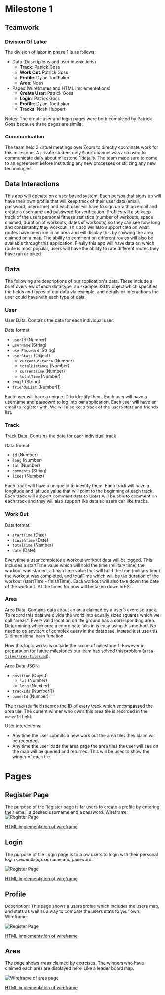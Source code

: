 # Milestone 1
## Teamwork
### Division Of Labor
The division of labor in phase 1 is as follows:

- Data (Descriptions and user interactions)
  - **Track**: Patrick Goss
  - **Work Out**: Patrick Goss
  - **Profile**: Dylan Toothaker
  - **Area**: Noah
- Pages (Wireframes and HTML implementations)
  - **Create User**: Patrick Goss
  - **Login**: Patrick Goss
  - **Profile**: Dylan Toothaker
  - **Tracks**: Noah Huppert
  
Notes: The create user and login pages were both completed by Patrick Goss 
because these pages are similar. 

### Communication
The team held 2 virtual meetings over Zoom to directly coordinate work for this 
milestone. A private student only Slack channel was also used to communicate 
daily about milestone 1 details. The team made sure to come to an agreement 
before instituting any new processes or utilizing any new technologies.

## Data Interactions
This app will operate on a user based system. Each person that signs up will have their own profile that will keep track of their user data (email, password, username) and each user will have to sign up with an email and create a username and password for verification. Profiles will also keep track of the users personal fitness statistics (number of workouts, space claimed, duration of workouts, dates of workouts) so they can see how long and consistantly they workout. This app will also support data on what routes have been run in an area and will display this by showing the area claimed on a map. The ability to comment on different routes will also be available through this application. Finally this app will have data on which route is most popular, users will have the ability to rate different routes they have ran or biked.

## Data
The following are descriptions of our application's data. These include a brief 
overview of each data type, an example JSON object which specifies the fields 
and types of our data via example, and details on interactions the user could 
have with each type of data.

### User
User Data. Contains the data for each individual user.

Data format:

- `userId` (Number)
- `userName` (String)
- `userPassword` (String)
- `userStats` (Object)
  - `currentDistance` (Number)
  - `totalDistance` (Number)
  - `currentTime` (Number)
  - `totalTime` (Number)
- `email` (String)
- `friendsList` (Number[])

Each user will have a unique ID to identify them. Each user will have a username and passowrd to log into our application. Each user will have an email to register with.
We will also keep track of the users stats and friends list.

### Track
Track Data. Contains the data for each individual track

Data format:

- `id` (Number)
- `long` (Number)
- `lat` (Number)
- `comments` (String)
- `likes` (Number)

Each track will have a unique id to identify them. Each track will have a longitude and latitude value that will point to the beginning of each track. Each track will support comment data so users will be able to comment on each track and they will also support like data so users can like tracks.

### Work Out
Data format:

- `startTime` (Date)
- `finishTime` (Date)
- `totalTime` (Number)
- `date` (Date)

Everytime a user completes a workout workout data will be logged. This includes a startTime value which will hold the time (military time) the workout was started, a finishTime value that will hold the time (military time) the workout was completed, and totalTime which will be the duration of the workout (startTime - finishTime). Each workout will also take down the date of the workout. All the times for now will be taken down in EST.

### Area
Area Data. Contains data about an area claimed by a user's exercise track. 
To record this data we divide the world into equally sized squares which we 
call "areas". Every valid location on the ground has a corresponding area. 
Determining which area a coordinate falls in is easy using this method. No need
to do any sort of complex query in the database, instead just use this 
2-dimensional hash function.

How this logic works is outside the scope of milestone 1. However in preparation
for future milestones our team has solved this problem ([`area-tiles/area-tiles.md`](../area-tiles/area-tiles.md)).

Area Data JSON:

- `position` (Object)
  - `lat` (Number)
  - `long` (Number)
- `trackIds` (Number[])
- `ownerId` (Number)

The `trackIds` field records the ID of every track which encompassed the area 
tile. The current winner who owns this area tile is recorded in the `ownerId` 
field.

User interactions:

- Any time the user submits a new work out the area tiles they claim will 
  be recorded.
- Any time the user loads the area page the area tiles the user will see on the
  map will be queried and returned. This will be used to show the winner of
  each tile.

# Pages
## Register Page 

The purpose of the Register page is for users to create a profile by entering their email, a desired username and a password.
Wireframe:
![Register Page](./ProjectRegisterWireframe.JPG)

[HTML implementation of wireframe](../../register.html)


## Login

The purpose of the Login page is to allow users to login with their personal login credentials, username and password.

![Register Page](./ProjectLoginWireframe.JPG)

[HTML implementation of wireframe](../../login.html)

## Profile 
Description:
This page shows a users profile which includes the users map, and stats 
as well as a way to compare the users stats to your own.
Wireframe:

![Register Page](./ProfilePageWireframe.PNG)

[HTML implementation of wireframe](../../profile.html)

## Area
The page shows areas claimed by exercises. The winners who have claimed each
area are displayed here. Like a leader board map.

![Wireframe of area page](./area-wireframe.jpg)  

[HTML implementation of wireframe](../../area.html)
